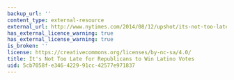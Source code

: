 ```yaml
---
backup_url: ''
content_type: external-resource
external_url: http://www.nytimes.com/2014/08/12/upshot/its-not-too-late-for-republicans-to-win-latino-votes.html
has_external_licence_warning: true
has_external_license_warning: true
is_broken: ''
license: https://creativecommons.org/licenses/by-nc-sa/4.0/
title: It's Not Too Late for Republicans to Win Latino Votes
uid: 5cb7058f-e346-4229-91cc-42577e971837
---
```

